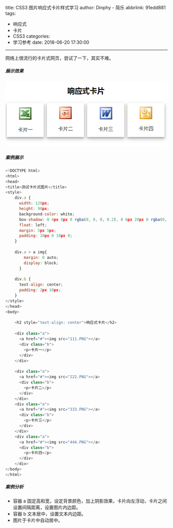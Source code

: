 title: CSS3 图片响应式卡片样式学习
author: Dinphy - 简乐
abbrlink: 91edd881
tags:
  - 响应式
  - 卡片
  - CSS3
categories:
  - 学习参考
date: 2018-06-20 17:30:00
---
网络上很流行的卡片式网页，尝试了一下，其实不难。

##### **展示效果**
![](https://raw.githubusercontent.com/dinphy/dinphy.github.io/master/images/555.PNG)
##### **案例展示**
```js
<!DOCTYPE html>
<html>
<head>
<title>测试卡片式图片</title>
<style>
	div.a {
	  width: 120px;
	  height: 90px;
	  background-color: white;
	  box-shadow: 0 4px 8px 0 rgba(0, 0, 0, 0.2), 0 6px 20px 0 rgba(0, 0, 0, 0.19);
	  float: left;
	  margin: 5px 5px;
	  padding: 10px 0 10px 0;
	}

	div.a > a img{
		margin: 0 auto;
		display: block;
	  }

	div.b {
	  text-align: center;
	  padding: 2px 10px;
	}
</style>
</head>
<body>

	<h2 style="text-align: center">响应式卡片</h2>

	<div class="a">
	  <a href="#"><img src="111.PNG"></a>
	  <div class="b">
		<p>卡片一</p>
	  </div>
	</div>

	<div class="a">
	  <a href="#"><img src="222.PNG"></a>
	  <div class="b">
		<p>卡片二</p>
	  </div>
	</div>
	<div class="a">
	  <a href="#"><img src="333.PNG"></a>
	  <div class="b">
		<p>卡片三</p>
	  </div>
	</div>
	<div class="a">
	  <a href="#"><img src="444.PNG"></a>
	  <div class="b">
		<p>卡片四</p>
	  </div>
	</div>
</body>
</html>
```
##### **案例分析**

- 容器 a 固定高和宽，设定背景颜色，加上阴影效果，卡片向左浮动，卡片之间设置间隔距离，设置图片内边距。
- 容器 b 文本居中，设置文本内边距。
- 图片于卡片中自动居中。